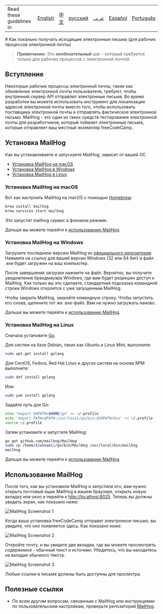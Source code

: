 <table>
    <tr>
        <td> Read these guidelines in </td>
        <td><a href="/CONTRIBUTING.md"> English </a></td>
        <td><a href="/docs/chinese/CONTRIBUTING.md"> 中文 </a></td>
        <td><a href="/docs/russian/CONTRIBUTING.md"> русский </a></td>
        <td><a href="/docs/arabic/CONTRIBUTING.md"> عربى </a></td>
        <td><a href="/docs/spanish/CONTRIBUTING.md"> Español </a></td>
        <td><a href="/docs/portuguese/CONTRIBUTING.md"> Português </a></td>
    </tr>
</table>
# Как локально получать исходящие электронные письма (для рабочих процессов электронной почты)

> **Примечание:** Это **необязательный** шаг - который требуется только для рабочих процессов с электронной почтой.

## Вступление

Некоторые рабочие процессы электронной почты, такие как обновление электронной почты пользователя, требуют, чтобы внутренний сервер API отправлял электронные письма. Во время разработки вы можете использовать инструмент для локализации адресов электронной почты вместо того, чтобы использовать поставщика электронной почты и отправлять фактическое электронное письмо. MailHog - это один из таких средств тестирования электронной почты для разработчиков, который поймает электронные письма, которые отправляет ваш местный экземпляр freeCodeCamp.

## Установка MailHog

Как вы устанавливаете и запускаете MailHog, зависит от вашей ОС

- [Установка MailHog на macOS](#install-mailhog-on-macos)
- [Установка MailHog в Windows](#install-mailhog-on-windows)
- [Установка MailHog в Linux](#install-mailhog-on-linux)

### Установка MailHog на macOS

Вот как настроить MailHog на macOS с помощью [Homebrew](https://brew.sh/):

```bash
brew install mailhog
brew services start mailhog
```

Это запустит mailhog сервис в фоновом режиме.

Дальше вы можете перейти к [использованию MailHog](#using-mailhog).

### Установка MailHog на Windows

Загрузите последнюю версию MailHog из [официального репозитория](https://github.com/mailhog/MailHog/releases). Нажмите на ссылку для вашей версии Windows (32 или 64 бит) и файл .exe будет загружен на ваш компьютер.

После завершения загрузки нажмите на файл. Вероятно, вы получите уведомление брандмауэра Windows, где вам будет разрешен доступ к MailHog. Как только вы это сделаете, стандартная подсказка командной строки Windows откроется с уже запущенным MailHog.

Чтобы закрыть MailHog, закройте командную строку. Чтобы запустить его снова, щелкните тот же .exe-файл. Вам не нужно загружать наново.

Дальше вы можете перейти к [использованию MailHog](#using-mailhog).

### Установка MailHog на Linux

Сначала установите [Go](https://golang.org).

Для систем на базе Debian, таких как Ubuntu и Linux Mint, выполните:

```bash
sudo apt-get install golang
```

Для CentOS, Fedora, Red Hat Linux и других систем на основе RPM выполните:

```bash
sudo dnf install golang
```

Или:

```bash
sudo yum install golang
```

Задайте путь для Go:

```bash
echo "export GOPATH=$HOME/go" >> ~/.profile
echo 'export PATH=$PATH:/usr/local/go/bin:$GOPATH/bin' >> ~/.profile
source ~/.profile
```

Затем установите и запустите MailHog:

```bash
go get github.com/mailhog/MailHog
sudo cp /home/$(whoami)/go/bin/MailHog /usr/local/bin/mailhog
mailhog
```

Дальше вы можете перейти к [использованию MailHog](#using-mailhog).

## Использование MailHog

После того, как вы установили MailHog и запустили его, вам нужно открыть почтовый ящик MailHog в вашем браузере, открыть новую вкладку или окно и перейти к [http://localhost:8025](http://localhost:8025).
Теперь вы должны увидеть экран, как показано ниже:

![MailHog Screenshot 1](images/mailhog/1.jpg)

Когда ваша установка freeCodeCamp отправит электронное письмо, вы увидите, что оно появляется здесь. Как показано ниже:

![MailHog Screenshot 2](images/mailhog/2.jpg)

Откройте почту, и вы увидите две вкладки, где вы можете просмотреть содержимое - обычный текст и источник. Убедитесь, что вы находитесь на вкладке обычного текста.

![MailHog Screenshot 3](images/mailhog/3.jpg)

Любые ссылки в письме должны быть доступны для просмотра.

## Полезные ссылки

- По всем другим вопросам, связанным с MailHog или инструкциями по пользовательским настройкам, проверьте репозиторий [MailHog](https://github.com/mailhog/MailHog).
